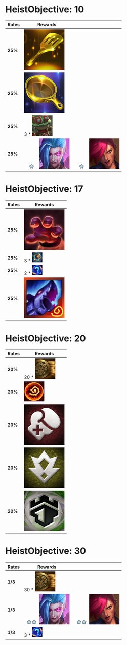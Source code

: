 # HeistObjective: 10
| **Rates** | **Rewards**                                                                                                  |                                                                                                          |
| -         | -                                                                                                            | -                                                                                                        |
| **25%**   | ![Spatula](../../tftitems/icon/set13/Components/Spatula.png)                                                 |                                                                                                          |
| **25%**   | ![FryingPan](../../tftitems/icon/set13/Components/FryingPan.png)                                             |                                                                                                          |
| **25%**   | 3 * ![Dummy](../../tftspecs/icon/rewards/Dummy.png)                                                          |                                                                                                          |
| **25%**   | ![Unit_Star](../../tftspecs/icon/rewards/Champion_Star_1.png)![Jinx](../../tftchampions/icon/set13/Jinx.png) | ![Unit_Star](../../tftspecs/icon/rewards/Champion_Star_1.png)![Vi](../../tftchampions/icon/set13/Vi.png) |
# HeistObjective: 17
| **Rates** | **Rewards**                                                                               |
| -         | -                                                                                         |
| **25%**   | ![ThiefsGloves](../../tftitems/icon/set13/Craftable/ThiefsGloves.png)                     |
| **25%**   | 3 * ![LesserChampionDuplicator](../../tftspecs/icon/rewards/LesserChampionDuplicator.png) |
| **25%**   | 2 * ![Component](../../tftspecs/icon/rewards/Component.jpg)                               |
| **25%**   | ![FishBones](../../tftitems/icon/set13/Artifacts/Fishbones.png)                           |
# HeistObjective: 20
| **Rates** | **Rewards**                                                                 |
| -         | -                                                                           |
| **20%**   | 20 * ![Gold](../../tftspecs/icon/rewards/Gold.png)                          |
| **20%**   | ![Artifact](../../tftspecs/icon/rewards/Artifact.png)                       |
| **20%**   | ![PitFighterEmblem](../../tftitems/icon/set13/Emblems/PitFighterEmblem.png) |
| **20%**   | ![AmbusherEmblem](../../tftitems/icon/set13/Emblems/AmbusherEmblem.png)     |
| **20%**   | ![WatcherEmblem](../../tftitems/icon/set13/Emblems/WatcherEmblem.png)       |
# HeistObjective: 30
| **Rates** | **Rewards**                                                                                                  |                                                                                                          |
| -         | -                                                                                                            | -                                                                                                        |
| **1/3**   | 30 * ![Gold](../../tftspecs/icon/rewards/Gold.png)                                                           |                                                                                                          |
| **1/3**   | ![Unit_Star](../../tftspecs/icon/rewards/Champion_Star_2.png)![Jinx](../../tftchampions/icon/set13/Jinx.png) | ![Unit_Star](../../tftspecs/icon/rewards/Champion_Star_2.png)![Vi](../../tftchampions/icon/set13/Vi.png) |
| **1/3**   | 3 * ![Component](../../tftspecs/icon/rewards/Component.jpg)                                                  |                                                                                                          |
